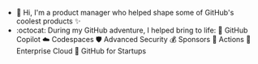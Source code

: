 - 👋 Hi, I'm a product manager who helped shape some of GitHub's coolest products ✨
- :octocat: During my GitHub adventure, I helped bring to life:
🤖 GitHub Copilot 
☁️ Codespaces 
🛡️ Advanced Security 
💰 Sponsors 
🚀 Actions 
🏢 Enterprise Cloud 
🌱 GitHub for Startups 

<!---
KasiaSun/KasiaSun is a ✨ special ✨ repository because its `README.md` (this file) appears on your GitHub profile.
You can click the Preview link to take a look at your changes.
--->
